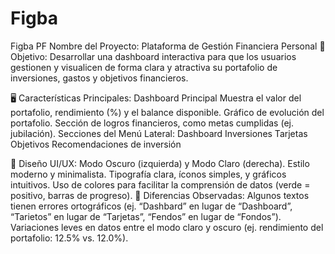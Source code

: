 # Figba
Figba PF
Nombre del Proyecto: Plataforma de Gestión Financiera Personal
🎯 Objetivo:
Desarrollar una dashboard interactiva para que los usuarios gestionen y visualicen de forma clara y atractiva su portafolio de inversiones, gastos y objetivos financieros.

🖥️ Características Principales:
Dashboard Principal
Muestra el valor del portafolio, rendimiento (%) y el balance disponible.
Gráfico de evolución del portafolio.
Sección de logros financieros, como metas cumplidas (ej. jubilación).
Secciones del Menú Lateral:
Dashboard
Inversiones
Tarjetas
Objetivos
Recomendaciones de inversión

🎨 Diseño UI/UX:
Modo Oscuro (izquierda) y Modo Claro (derecha).
Estilo moderno y minimalista.
Tipografía clara, íconos simples, y gráficos intuitivos.
Uso de colores para facilitar la comprensión de datos (verde = positivo, barras de progreso).
🔄 Diferencias Observadas:
Algunos textos tienen errores ortográficos (ej. “Dashbard” en lugar de “Dashboard”, “Tarietos” en lugar de “Tarjetas”, “Fendos” en lugar de “Fondos”).
Variaciones leves en datos entre el modo claro y oscuro (ej. rendimiento del portafolio: 12.5% vs. 12.0%).
